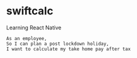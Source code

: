 # swiftcalc
Learning React Native
```
As an employee,
So I can plan a post lockdown holiday,
I want to calculate my take home pay after tax
````
